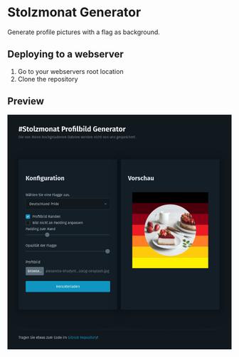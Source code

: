 # Stolzmonat Generator
Generate profile pictures with a flag as background.

## Deploying to a webserver
1. Go to your webservers root location
2. Clone the repository

## Preview
![Preview](preview.png)